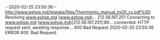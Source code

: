 --2020-02-25 23:50:36--  http://www.eshop.md/images/files/Thermomix_manual_tm31_ru.pdf%0D
Resolving www.eshop.md (www.eshop.md)... 212.56.197.251
Connecting to www.eshop.md (www.eshop.md)|212.56.197.251|:80... connected.
HTTP request sent, awaiting response... 400 Bad Request
2020-02-25 23:50:36 ERROR 400: Bad Request.

